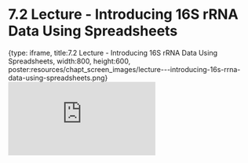 # 7.2 Lecture - Introducing 16S rRNA Data Using Spreadsheets
 
{type: iframe, title:7.2 Lecture - Introducing 16S rRNA Data Using Spreadsheets, width:800, height:600, poster:resources/chapt_screen_images/lecture---introducing-16s-rrna-data-using-spreadsheets.png}
![](https://sayumiyork.github.io/miniCURE-16S_Test/lecture---introducing-16s-rrna-data-using-spreadsheets.html)
 

 
